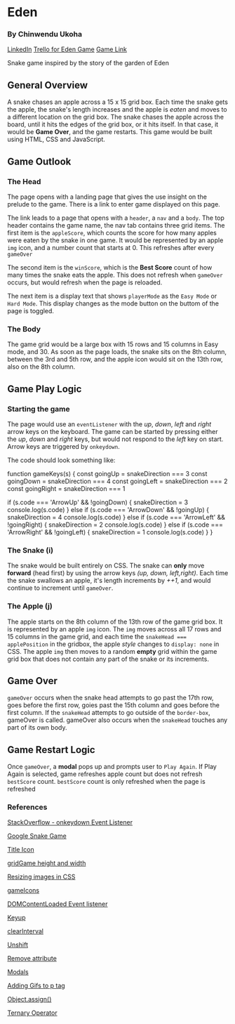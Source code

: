 # Eden

### By Chinwendu Ukoha

[LinkedIn](https://www.linkein.com/in/chinwenduukoha)
[Trello for Eden Game](https://trello.com/b/HDHUjIal/snake-board-game)
[Game Link](https://gardenofeden.surge.sh/)

Snake game inspired by the story of the garden of Eden

## General Overview

A snake chases an apple across a 15 x 15 grid box. Each time the snake gets the apple, the snake's length increases and the apple is _eaten_ and moves to a different location on the grid box. The snake chases the apple across the board, until it hits the edges of the grid box, or it hits itself. In that case, it would be **Game Over**, and the game restarts. This game would be built using HTML, CSS and JavaScript.

## Game Outlook

### The Head

The page opens with a landing page that gives the use insight on the prelude to the game. There is a link to enter game displayed on this page.

The link leads to a page that opens with a `header`, a `nav` and a `body`. The top header contains the game name, the nav tab contains three grid items. The first item is the `appleScore`, which counts the score for how many apples were eaten by the snake in one game. It would be represented by an apple `img` icon, and a number count that starts at 0. This refreshes after every `gameOver`

The second item is the `winScore`, which is the **Best Score** count of how many times the snake eats the apple. This does not refresh when `gameOver` occurs, but would refresh when the page is reloaded.

The next item is a display text that shows `playerMode` as the `Easy Mode` or `Hard Mode`. This display changes as the mode button on the buttom of the page is toggled.

### The Body

The game grid would be a large box with 15 rows and 15 columns in Easy mode, and 30. As soon as the page loads, the snake sits on the 8th column, between the 3rd and 5th row, and the apple icon would sit on the 13th row, also on the 8th column.

## Game Play Logic

### Starting the game

The page would use an `eventListener` with the _up_, _down_, _left_ and _right_ arrow keys on the keyboard. The game can be started by pressing either the _up_, _down_ and _right_ keys, but would not respond to the _left_ key on start.
Arrow keys are triggered by `onkeydown`.

The code should look something like:

function gameKeys(s) {
const goingUp = snakeDirection === 3
const goingDown = snakeDirection === 4
const goingLeft = snakeDirection === 2
const goingRight = snakeDirection === 1

if (s.code === 'ArrowUp' && !goingDown) {
snakeDirection = 3
console.log(s.code)
} else if (s.code === 'ArrowDown' && !goingUp) {
snakeDirection = 4
console.log(s.code)
} else if (s.code === 'ArrowLeft' && !goingRight) {
snakeDirection = 2
console.log(s.code)
} else if (s.code === 'ArrowRight' && !goingLeft) {
snakeDirection = 1
console.log(s.code)
}
}

### The Snake (i)

The snake would be built entirely on CSS. The snake can **only** move **forward** (head first) by using the arrow keys _(up, down, left,right)_. Each time the snake swallows an apple, it's length increments by _++1_, and would continue to increment until `gameOver`.

### The Apple (j)

The apple starts on the 8th column of the 13th row of the game grid box. It is represented by an apple `img` icon. The `img` moves across all 17 rows and 15 columns in the game grid, and each time the `snakeHead === applePosition` in the gridbox, the apple _style_ changes to `display: none` in CSS. The apple `img` then moves to a random **empty** grid within the game grid box that does not contain any part of the snake or its increments.

## Game Over

`gameOver` occurs when the snake head attempts to go past the 17th row, goes before the first row, goies past the 15th column and goes before the first column. If the `snakeHead` attempts to go outside of the `border-box`, gameOver is called.
gameOver also occurs when the `snakeHead` touches any part of its own body.

## Game Restart Logic

Once `gameOver`, a **modal** pops up and prompts user to `Play Again`. If Play Again is selected, game refreshes apple count but does not refresh `bestScore` count. `bestScore` count is only refreshed when the page is refreshed

### References

[StackOverflow - onkeydown Event Listener](https://stackoverflow.com/questions/5597060/detecting-arrow-key-presses-in-javascript)

[Google Snake Game](https://g.co/kgs/WXFeip)

[Title Icon](https://freesvg.org/img/1367392415.png)

[gridGame height and width](https://elementor.com/help/whats-the-difference-between-px-em-rem-vw-and-vh/)

[Resizing images in CSS](https://codepen.io/sarus/pen/PJGPmy)

[gameIcons](https://fontawesome.com/kits/81bbffb19f/use?welcome=yes)

[DOMContentLoaded Event listener](https://developer.mozilla.org/en-US/docs/Web/API/Window/DOMContentLoaded_event)

[Keyup](https://developer.mozilla.org/en-US/docs/Web/API/Document/keyup_event)

[clearInterval](https://www.w3schools.com/jsref/met_win_clearinterval.asp)

[Unshift](https://developer.mozilla.org/en-US/docs/Web/JavaScript/Reference/Global_Objects/Array/unshift)

[Remove attribute](https://www.w3schools.com/jsref/met_element_removeattribute.asp)

[Modals](https://www.w3schools.com/howto/howto_css_modals.asp)

[Adding Gifs to p tag](https://www.codegrepper.com/code-examples/html/how+to+add+gif+in+html+w3schools)

[Object.assign()](https://developer.mozilla.org/en-US/docs/Web/JavaScript/Reference/Global_Objects/Object/assign)

[Ternary Operator](https://developer.mozilla.org/en-US/docs/Web/JavaScript/Reference/Operators/Conditional_Operator)
